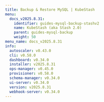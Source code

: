 ```yaml
---
title: Backup & Restore MySQL | KubeStash
menu:
  docs_v2025.8.31:
    identifier: guides-mysql-backup-stashv2
    name: KubeStash (aka Stash 2.0)
    parent: guides-mysql-backup
    weight: 50
menu_name: docs_v2025.8.31
info:
  autoscaler: v0.43.0
  cli: v0.58.0
  dashboard: v0.34.0
  installer: v2025.8.31
  ops-manager: v0.45.0
  provisioner: v0.58.0
  schema-manager: v0.34.0
  ui-server: v0.34.0
  version: v2025.8.31
  webhook-server: v0.34.0
---
```


